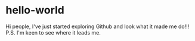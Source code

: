 # hello-world
Hi people,
I've just started exploring Github and look what it made me do!!!
P.S. I'm keen to see where it leads me. 
